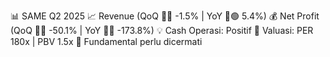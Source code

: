 📊 SAME Q2 2025
📈 Revenue (QoQ 🔻🔴 -1.5% | YoY 🔼🟢 5.4%)
💰 Net Profit (QoQ 🔻🔴 -50.1% | YoY 🔻🔴 -173.8%)
💡 Cash Operasi: Positif
🧮 Valuasi: PER 180x | PBV 1.5x
🧱 Fundamental perlu dicermati
